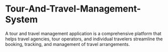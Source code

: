 # Tour-And-Travel-Management-System
A tour and travel management application is a comprehensive platform that helps travel agencies, tour operators, and individual travelers streamline the booking, tracking, and management of travel arrangements.
